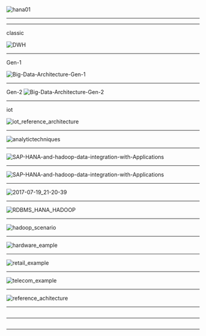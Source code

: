 
![hana01](https://cdn2.hubspot.net/hubfs/2703967/Expertum_Theme_November-2016/Images/hana01.png?t=1536061327792)

-----------


---------

classic

![DWH](http://blogs.saphana.com/wp-content/uploads/2017/09/DWH.png)

---------

Gen-1

![Big-Data-Architecture-Gen-1](http://blogs.saphana.com/wp-content/uploads/2017/09/Big-Data-Architecture-Gen-1.png)

---------

Gen-2
![Big-Data-Architecture-Gen-2](http://blogs.saphana.com/wp-content/uploads/2017/09/Big-Data-Architecture-Gen-2.png)

---------

iot

![iot_reference_architecture](http://blogs.saphana.com/wp-content/uploads/2017/09/iot_reference_architecture.png)

---------
![analytictechniques](https://practicalanalytics.files.wordpress.com/2011/12/analytictechniques.png)

---------

![SAP-HANA-and-hadoop-data-integration-with-Applications](https://i0.wp.com/www.zarantech.com/blog/wp-content/uploads/2018/04/SAP-HANA-and-hadoop-data-integration-with-Applications.png?resize=768%2C524)

----------

![SAP-HANA-and-hadoop-data-integration-with-Applications](https://mindmajix.com/docs/images/Screenshot_1110(1).png)

---------------


![2017-07-19_21-20-39](https://blogs.sap.com/wp-content/uploads/2017/07/2017-07-19_21-20-39.png)

--------

![RDBMS_HANA_HADOOP](https://github.com/gopala-kr/a-week-in-wild-ai/blob/master/10-ai-in-enterprise-services/imgs/RDBMS_HANA_HADOOP.PNG)

------------

![hadoop_scenario](https://github.com/gopala-kr/a-week-in-wild-ai/blob/master/10-ai-in-enterprise-services/imgs/hadoop_scenario.PNG)

------------

![hardware_eample](https://github.com/gopala-kr/a-week-in-wild-ai/blob/master/10-ai-in-enterprise-services/imgs/hardware_eample.PNG)

------------
![retail_example](https://github.com/gopala-kr/a-week-in-wild-ai/blob/master/10-ai-in-enterprise-services/imgs/retail_example.PNG)

------------

![telecom_example](https://github.com/gopala-kr/a-week-in-wild-ai/blob/master/10-ai-in-enterprise-services/imgs/telecom_example.PNG)

------------

![reference_achitecture](https://github.com/gopala-kr/a-week-in-wild-ai/blob/master/10-ai-in-enterprise-services/imgs/reference_achitecture.PNG)

------------

![]()

------------

![]()

------------
